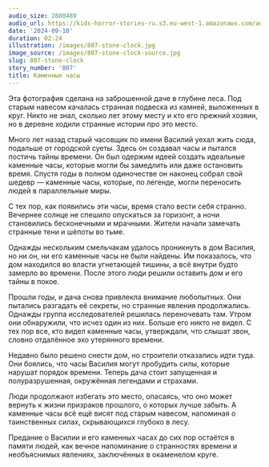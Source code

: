 ```yaml
---
audio_size: 2880480
audio_url: https://kids-horror-stories-ru.s3.eu-west-1.amazonaws.com/audio/807-stone-clock.mp3
date: '2024-09-10'
duration: 02:24
illustration: /images/807-stone-clock.jpg
image_source: /images/807-stone-clock-source.jpg
slug: 807-stone-clock
story_number: '807'
title: Каменные часы
---
```


Эта фотография сделана на заброшенной даче в глубине леса. Под старым навесом качалась странная подвеска из камней, выложенных в круг. Никто не знал, сколько лет этому месту и кто его прежний хозяин, но в деревне ходили странные истории про это место.

Много лет назад старый часовщик по имени Василий уехал жить сюда, подальше от городской суеты. Здесь он создавал часы и пытался постичь тайны времени. Он был одержим идеей создать идеальные каменные часы, которые могли бы замедлить или даже остановить время. Спустя годы в полном одиночестве он наконец собрал свой шедевр — каменные часы, которые, по легенде, могли переносить людей в параллельные миры.

С тех пор, как появились эти часы, время стало вести себя странно. Вечернее солнце не спешило опускаться за горизонт, а ночи становились бесконечными и мрачными. Жители начали замечать странные тени и шёпоты во тьме.

Однажды нескольким смельчакам удалось проникнуть в дом Василия, но ни он, ни его каменные часы не были найдены. Им показалось, что дом находился во власти угнетающей тишины, а всё внутри будто замерло во времени. После этого люди решили оставить дом и его тайны в покое.

Прошли годы, и дача снова привлекла внимание любопытных. Они пытались разгадать её секреты, но странные явления продолжались. Однажды группа исследователей решилась переночевать там. Утром они обнаружили, что исчез один из них. Больше его никто не видел. С тех пор все, кто видел каменные часы, утверждали, что слышат звон, словно отдалённое эхо утерянного времени.

Недавно было решено снести дом, но строители отказались идти туда. Они боялись, что часы Василия могут пробудить силы, которые нарушат порядок времени. Теперь дача стоит запущенная и полуразрушенная, окружённая легендами и страхами.

Люди продолжают избегать это место, опасаясь, что оно может вернуть к жизни призраков прошлого, о которых лучше забыть. А каменные часы всё ещё висят под старым навесом, напоминая о таинственных силах, скрывающихся глубоко в лесу.

Предание о Василии и его каменных часах до сих пор остаётся в памяти людей, как вечное напоминание о странностях времени и необъяснимых явлениях, заключённых в окаменелом круге.